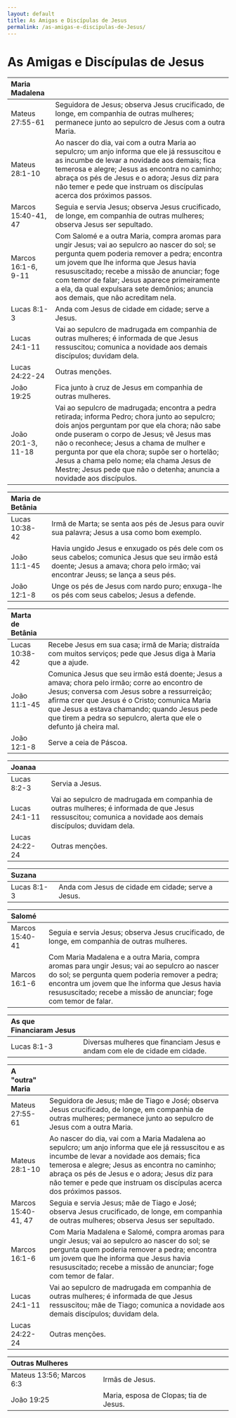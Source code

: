 ```yaml
---
layout: default
title: As Amigas e Discípulas de Jesus
permalink: /as-amigas-e-discipulas-de-Jesus/
---
```


# As Amigas e Discípulas de Jesus

| **Maria Madalena**  |     |
|:---|:---|
| Mateus 27:55-61 | Seguidora de Jesus; observa Jesus crucificado, de longe, em companhia de outras mulheres; permanece junto ao sepulcro de Jesus com a outra Maria. |
| Mateus 28:1-10 | Ao nascer do dia, vai com a outra Maria ao sepulcro; um anjo informa que ele já ressuscitou e as incumbe de levar a novidade aos demais; fica temerosa e alegre; Jesus as encontra no caminho; abraça os pés de Jesus e o adora; Jesus diz para não temer e pede que instruam os discípulas acerca dos próximos passos. |
| Marcos 15:40-41, 47 | Seguia e servia Jesus; observa Jesus crucificado, de longe, em companhia de outras mulheres; observa Jesus ser sepultado. |
| Marcos 16:1-6, 9-11 | Com Salomé e a outra Maria, compra aromas para ungir Jesus; vai ao sepulcro ao nascer do sol; se pergunta quem poderia remover a pedra; encontra um jovem que lhe informa que Jesus havia resususcitado; recebe a missão de anunciar; foge com temor de falar; Jesus aparece primeiramente a ela, da qual expulsara sete demônios; anuncia aos demais, que não acreditam nela.  |
| Lucas 8:1-3 | Anda com Jesus de cidade em cidade; serve a Jesus. |
| Lucas 24:1-11 | Vai ao sepulcro de madrugada em companhia de outras mulheres; é informada de que Jesus ressuscitou; comunica a novidade aos demais discípulos; duvidam dela. |
| Lucas 24:22-24 | Outras menções. |
| João 19:25 | Fica junto à cruz de Jesus em companhia de outras mulheres. |
| João 20:1-3, 11-18 | Vai ao sepulcro de madrugada; encontra a pedra retirada; informa Pedro; chora junto ao sepulcro; dois anjos perguntam por que ela chora; não sabe onde puseram o corpo de Jesus; vê Jesus mas não o reconhece; Jesus a chama de mulher e pergunta por que ela chora; supõe ser o hortelão; Jesus a chama pelo nome; ela chama Jesus de Mestre; Jesus pede que não o detenha; anuncia a novidade aos discípulos.  |

| **Maria de Betânia**  |     |
|:---|:---|
| Lucas 10:38-42 | Irmã de Marta; se senta aos pés de Jesus para ouvir sua palavra; Jesus a usa como bom exemplo. |
| João 11:1-45 | Havia ungido Jesus e enxugado os pés dele com os seus cabelos; comunica Jesus que seu irmão está doente; Jesus a amava; chora pelo irmão; vai encontrar Jeuss; se lança a seus pés.  |
| João 12:1-8 | Unge os pés de Jesus com nardo puro; enxuga-lhe os pés com seus cabelos; Jesus a defende. |

| **Marta de Betânia**  |     |
|:---|:---|
| Lucas 10:38-42 | Recebe Jesus em sua casa; irmã de Maria; distraída com muitos serviços; pede que Jesus diga à Maria que a ajude. |
| João 11:1-45 | Comunica Jesus que seu irmão está doente; Jesus a amava; chora pelo irmão; corre ao encontro de Jesus; conversa com Jesus sobre a ressurreição; afirma crer que Jesus é o Cristo; comunica Maria que Jesus a estava chamando; quando Jesus pede que tirem a pedra so sepulcro, alerta que ele o defunto já cheira mal.   |
| João 12:1-8 | Serve a ceia de Páscoa. |

| **Joanaa**  |     |
|:---|:---|
| Lucas 8:2-3 | Servia a Jesus. |
| Lucas 24:1-11 | Vai ao sepulcro de madrugada em companhia de outras mulheres; é informada de que Jesus ressuscitou; comunica a novidade aos demais discípulos; duvidam dela. |
| Lucas 24:22-24 | Outras menções. |

| **Suzana**  |     |
|:---|:---|
| Lucas 8:1-3 | Anda com Jesus de cidade em cidade; serve a Jesus. |

| **Salomé**  |     |
|:---|:---|
| Marcos 15:40-41 | Seguia e servia Jesus; observa Jesus crucificado, de longe, em companhia de outras mulheres. |
| Marcos 16:1-6 | Com Maria Madalena e a outra Maria, compra aromas para ungir Jesus; vai ao sepulcro ao nascer do sol; se pergunta quem poderia remover a pedra; encontra um jovem que lhe informa que Jesus havia resususcitado; recebe a missão de anunciar; foge com temor de falar.  |

| **As que Financiaram Jesus**  |     |
|:---|:---|
| Lucas 8:1-3 | Diversas mulheres que financiam Jesus e andam com ele de cidade em cidade. |

| **A "outra" Maria**  |     |
|:---|:---|
| Mateus 27:55-61 | Seguidora de Jesus; mãe de Tiago e José; observa Jesus crucificado, de longe, em companhia de outras mulheres; permanece junto ao sepulcro de Jesus com a outra Maria. |
| Mateus 28:1-10 | Ao nascer do dia, vai com a Maria Madalena ao sepulcro; um anjo informa que ele já ressuscitou e as incumbe de levar a novidade aos demais; fica temerosa e alegre; Jesus as encontra no caminho; abraça os pés de Jesus e o adora; Jesus diz para não temer e pede que instruam os discípulas acerca dos próximos passos. |
| Marcos 15:40-41, 47 | Seguia e servia Jesus; mãe de Tiago e José; observa Jesus crucificado, de longe, em companhia de outras mulheres; observa Jesus ser sepultado. |
| Marcos 16:1-6 | Com Maria Madalena e Salomé, compra aromas para ungir Jesus; vai ao sepulcro ao nascer do sol; se pergunta quem poderia remover a pedra; encontra um jovem que lhe informa que Jesus havia resususcitado; recebe a missão de anunciar; foge com temor de falar.  |
| Lucas 24:1-11 | Vai ao sepulcro de madrugada em companhia de outras mulheres; é informada de que Jesus ressuscitou; mãe de Tiago; comunica a novidade aos demais discípulos; duvidam dela. |
| Lucas 24:22-24 | Outras menções. |

| **Outras Mulheres**  |     |
|:---|:---|
| Mateus 13:56; Marcos 6:3 | Irmãs de Jesus. |
| João 19:25  | Maria, esposa de Clopas; tia de Jesus. |
